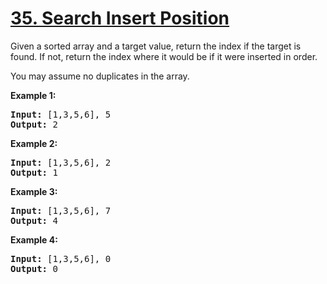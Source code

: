 <h1 class="title__20p2"><a href="/problems/search-insert-position/">35. Search Insert Position</a></h1>

<div><p>Given a sorted array and a target value, return the index if the target is found. If not, return the index where it would be if it were inserted in order.</p>

<p>You may assume no duplicates in the array.</p>

<p><strong>Example 1:</strong></p>

<pre><strong>Input:</strong> [1,3,5,6], 5
<strong>Output:</strong> 2
</pre>

<p><strong>Example 2:</strong></p>

<pre><strong>Input:</strong> [1,3,5,6], 2
<strong>Output:</strong> 1
</pre>

<p><strong>Example 3:</strong></p>

<pre><strong>Input:</strong> [1,3,5,6], 7
<strong>Output:</strong> 4
</pre>

<p><strong>Example 4:</strong></p>

<pre><strong>Input:</strong> [1,3,5,6], 0
<strong>Output:</strong> 0
</pre>
</div>